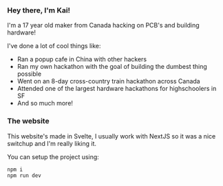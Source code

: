 ### Hey there, I'm Kai!

I'm a 17 year old maker from Canada hacking on PCB's and building hardware!

I've done a lot of cool things like:
- Ran a popup cafe in China with other hackers
- Ran my own hackathon with the goal of building the dumbest thing possible
- Went on an 8-day cross-country train hackathon across Canada
- Attended one of the largest hardware hackathons for highschoolers in SF
- And so much more!

### The website

This website's made in Svelte, I usually work with NextJS so it was a nice switchup and I'm really liking it.

You can setup the project using:

```
npm i
npm run dev
```
